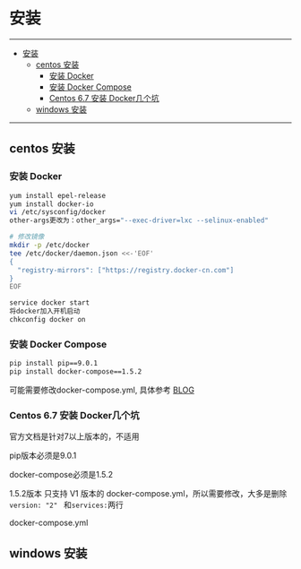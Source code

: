 # 安装

------

- [安装](#安装)
  - [centos 安装](#centos-安装)
    - [安装 Docker](#安装-docker)
    - [安装 Docker Compose](#安装-docker-compose)
    - [Centos 6.7 安装 Docker几个坑](#centos-67-安装-docker几个坑)
  - [windows 安装](#windows-安装)

------

## centos 安装 

### 安装 Docker

``` sh
yum install epel-release
yum install docker-io
vi /etc/sysconfig/docker
other-args更改为：other_args="--exec-driver=lxc --selinux-enabled"
```

``` sh
# 修改镜像
mkdir -p /etc/docker
tee /etc/docker/daemon.json <<-'EOF'
{
  "registry-mirrors": ["https://registry.docker-cn.com"]
}
EOF
```

``` sh
service docker start
将docker加入开机启动
chkconfig docker on
```

### 安装 Docker Compose

``` sh
pip install pip==9.0.1
pip install docker-compose==1.5.2
```

可能需要修改docker-compose.yml, 具体参考
[BLOG](https://blog.csdn.net/kinginblue/article/details/73527832)


### Centos 6.7 安装 Docker几个坑

官方文档是针对7以上版本的，不适用

pip版本必须是9.0.1

docker-compose必须是1.5.2

1.5.2版本 只支持 V1 版本的 docker-compose.yml，所以需要修改，大多是删除 `version: "2" ` 和`services:`两行

docker-compose.yml

## windows 安装

